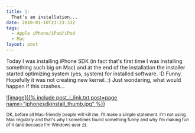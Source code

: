 ```yaml
---
title: |-
  That's an installation...
date: 2010-01-10T21:23:33Z
tags:
  - Apple iPhone/iPad/iPod
  - Mac
layout: post
---
```

Today I was installing iPhone SDK (in fact that's first time I was installing something such big on Mac) and at the end of the installation the installer started optimizing system (yes, system) for installed software. :D Funny. Hopefully it was not creating new kernel. :) Just wondering, what would happen if this crashes...

[![image]({% include post_i_link.txt post=page name="iphonesdkinstall_thumb.jpg" %})][1]

<small>OK, before all Mac-friendly people will kill me, I'll make a simple statement. I'm not using Mac regularly and that's why I sometimes found something funny and why I'm making fun of it (and because I'm Windows user ;)).</small>

[1]: /i/231157/iphonesdkinstall.png